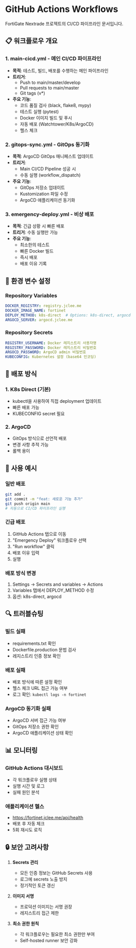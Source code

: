 # GitHub Actions Workflows

FortiGate Nextrade 프로젝트의 CI/CD 파이프라인 문서입니다.

## 📋 워크플로우 개요

### 1. **main-cicd.yml** - 메인 CI/CD 파이프라인
- **목적**: 테스트, 빌드, 배포를 수행하는 메인 파이프라인
- **트리거**: 
  - Push to main/master/develop
  - Pull requests to main/master
  - Git tags (v*)
- **주요 기능**:
  - 코드 품질 검사 (black, flake8, mypy)
  - 테스트 실행 (pytest)
  - Docker 이미지 빌드 및 푸시
  - 자동 배포 (Watchtower/K8s/ArgoCD)
  - 헬스 체크

### 2. **gitops-sync.yml** - GitOps 동기화
- **목적**: ArgoCD GitOps 매니페스트 업데이트
- **트리거**:
  - Main CI/CD Pipeline 성공 시
  - 수동 실행 (workflow_dispatch)
- **주요 기능**:
  - GitOps 저장소 업데이트
  - Kustomization 파일 수정
  - ArgoCD 애플리케이션 동기화

### 3. **emergency-deploy.yml** - 비상 배포
- **목적**: 긴급 상황 시 빠른 배포
- **트리거**: 수동 실행만 가능
- **주요 기능**:
  - 최소한의 테스트
  - 빠른 Docker 빌드
  - 즉시 배포
  - 배포 이유 기록

## 🔧 환경 변수 설정

### Repository Variables
```yaml
DOCKER_REGISTRY: registry.jclee.me
DOCKER_IMAGE_NAME: fortinet
DEPLOY_METHOD: k8s-direct  # Options: k8s-direct, argocd
ARGOCD_SERVER: argocd.jclee.me
```

### Repository Secrets
```yaml
REGISTRY_USERNAME: Docker 레지스트리 사용자명
REGISTRY_PASSWORD: Docker 레지스트리 비밀번호
ARGOCD_PASSWORD: ArgoCD admin 비밀번호
KUBECONFIG: Kubernetes 설정 (base64 인코딩)
```

## 🚀 배포 방식

### 1. K8s Direct (기본)
- kubectl을 사용하여 직접 deployment 업데이트
- 빠른 배포 가능
- KUBECONFIG secret 필요

### 2. ArgoCD
- GitOps 방식으로 선언적 배포
- 변경 사항 추적 가능
- 롤백 용이

## 📝 사용 예시

### 일반 배포
```bash
git add .
git commit -m "feat: 새로운 기능 추가"
git push origin main
# 자동으로 CI/CD 파이프라인 실행
```

### 긴급 배포
1. GitHub Actions 탭으로 이동
2. "Emergency Deploy" 워크플로우 선택
3. "Run workflow" 클릭
4. 배포 이유 입력
5. 실행

### 배포 방식 변경
1. Settings → Secrets and variables → Actions
2. Variables 탭에서 DEPLOY_METHOD 수정
3. 옵션: k8s-direct, argocd

## 🔍 트러블슈팅

### 빌드 실패
- requirements.txt 확인
- Dockerfile.production 문법 검사
- 레지스트리 인증 정보 확인

### 배포 실패
- 배포 방식에 따른 설정 확인
- 헬스 체크 URL 접근 가능 여부
- 로그 확인: `kubectl logs -n fortinet`

### ArgoCD 동기화 실패
- ArgoCD 서버 접근 가능 여부
- GitOps 저장소 권한 확인
- ArgoCD 애플리케이션 상태 확인

## 📊 모니터링

### GitHub Actions 대시보드
- 각 워크플로우 실행 상태
- 실행 시간 및 로그
- 실패 원인 분석

### 애플리케이션 헬스
- https://fortinet.jclee.me/api/health
- 배포 후 자동 체크
- 5회 재시도 로직

## 🔒 보안 고려사항

1. **Secrets 관리**
   - 모든 인증 정보는 GitHub Secrets 사용
   - 로그에 secrets 노출 방지
   - 정기적인 토큰 갱신

2. **이미지 서명**
   - 프로덕션 이미지는 서명 권장
   - 레지스트리 접근 제한

3. **최소 권한 원칙**
   - 각 워크플로우는 필요한 최소 권한만 부여
   - Self-hosted runner 보안 강화
